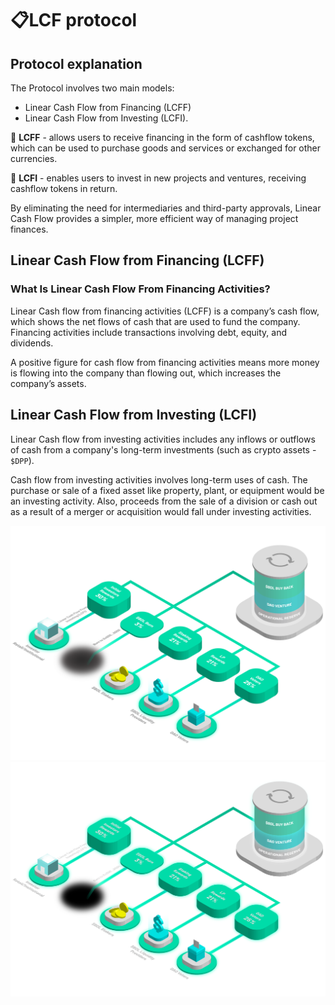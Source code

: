 # 📋LCF protocol
## Protocol explanation

The Protocol involves two main models:

* Linear Cash Flow from Financing (LCFF)
* Linear Cash Flow from Investing (LCFI).

📃 **LCFF** - allows users to receive financing in the form of cashflow tokens, which can be used to purchase goods and services or exchanged for other currencies. 

📃 **LCFI** - enables users to invest in new projects and ventures, receiving cashflow tokens in return. 

By eliminating the need for intermediaries and third-party approvals, Linear Cash Flow provides a simpler, more efficient way of managing project finances. 

## Linear Cash Flow from Financing (LCFF)

### What Is Linear Cash Flow From Financing Activities?

Linear Cash flow from financing activities (LCFF) is a company’s cash flow, which shows the net flows of cash that are used to fund the company. Financing activities include transactions involving debt, equity, and dividends. 

A positive figure for cash flow from financing activities means more money is flowing into the company than flowing out, which increases the company’s assets. 

## Linear Cash Flow from Investing (LCFI)

Linear Cash flow from investing activities includes any inflows or outflows of cash from a company's long-term investments (such as crypto assets - `$DPP`). 

Cash flow from investing activities involves long-term uses of cash. The purchase or sale of a fixed asset like property, plant, or equipment would be an investing activity. Also, proceeds from the sale of a division or cash out as a result of a merger or acquisition would fall under investing activities. 

![GitHub-Mark-Light](<../../.gitbook/assets/LCF_W.png>)![GitHub-Mark-Dark](<../../.gitbook/assets/LCF.png>)
